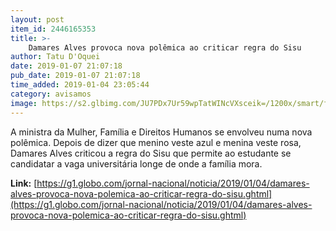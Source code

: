 ```yaml
---
layout: post
item_id: 2446165353
title: >-
    Damares Alves provoca nova polêmica ao criticar regra do Sisu
author: Tatu D'Oquei
date: 2019-01-07 21:07:18
pub_date: 2019-01-07 21:07:18
time_added: 2019-01-04 23:05:44
category: avisamos
image: https://s2.glbimg.com/JU7PDx7Ur59wpTatWINcVXsceik=/1200x/smart/filters:cover():strip_icc()/s03.video.glbimg.com/x720/7278058.jpg
---
```


A ministra da Mulher, Família e Direitos Humanos se envolveu numa nova polêmica. Depois de dizer que menino veste azul e menina veste rosa, Damares Alves criticou a regra do Sisu que permite ao estudante se candidatar a vaga universitária longe de onde a família mora.

**Link:** [https://g1.globo.com/jornal-nacional/noticia/2019/01/04/damares-alves-provoca-nova-polemica-ao-criticar-regra-do-sisu.ghtml](https://g1.globo.com/jornal-nacional/noticia/2019/01/04/damares-alves-provoca-nova-polemica-ao-criticar-regra-do-sisu.ghtml)

